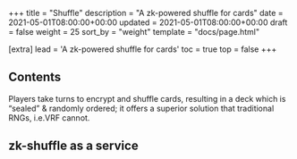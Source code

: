 +++
title = "Shuffle"
description = "A zk-powered shuffle for cards"
date = 2021-05-01T08:00:00+00:00
updated = 2021-05-01T08:00:00+00:00
draft = false
weight = 25
sort_by = "weight"
template = "docs/page.html"

[extra]
lead = 'A zk-powered shuffle for cards'
toc = true
top = false
+++

## Contents
Players take turns to encrypt and shuffle cards, resulting in a deck which is “sealed” & randomly ordered; it offers a superior solution that traditional RNGs, i.e.VRF cannot.

## zk-shuffle as a service
